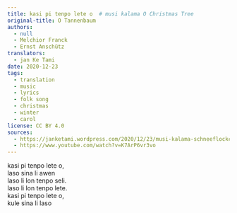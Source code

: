 ```yaml
---
title: kasi pi tenpo lete o  # musi kalama O Christmas Tree
original-title: O Tannenbaum
authors:
  - null
  - Melchior Franck
  - Ernst Anschütz
translators:
  - jan Ke Tami
date: 2020-12-23
tags:
  - translation
  - music
  - lyrics
  - folk song
  - christmas
  - winter
  - carol
license: CC BY 4.0
sources:
  - https://janketami.wordpress.com/2020/12/23/musi-kalama-schneeflockchen-weisrockchen/
  - https://www.youtube.com/watch?v=K7ArP6vr3vo
---
```


kasi pi tenpo lete o,  \
laso sina li awen  \
laso li lon tenpo seli.  \
laso li lon tenpo lete.  \
kasi pi tenpo lete o,  \
kule sina li laso
